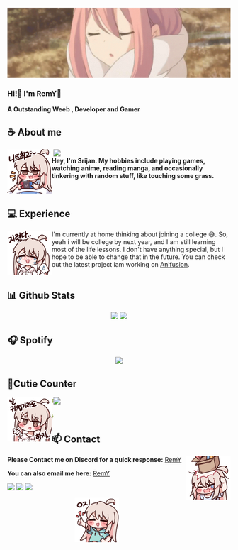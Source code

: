 

<!-- <div align="center">
  <img src="https://typograssy.deno.dev/api?text=レミー!レミー!&l0=none&l1=00cce6&l2=80f1ff&l3=009eb3&l4=caf9ff&bg=none&frame=none&speed=100&comment=" alt="レミー!レミー!">
</div> -->

![Preview](./images/bg.webp)

### Hi!👋 I'm RemY🍊

**A Outstanding Weeb , Developer and Gamer** 


## **☕ About me**

<a href="https://discord.gg/ej8wAkuNM2"><img align="right" width="400" src="https://lanyard.kyrie25.dev/api/778460273073848342?imgStyle=circle&gradient=e9d6d5-e9d6d5-f3b1b4-ffffff&bg=0d1117"></a>
‎ 
‎ 
<a href="https://rawknee-69.github.io/prof/"><img align="left" width="100" src="./images/hehe.png"></a>**Hey, I'm Srijan. My hobbies include playing games, watching anime, reading manga, and occasionally tinkering with random stuff, like touching some grass.**
<br><br>
‎ 
‎ 
## **💻 Experience**
<a href="https://github.com/Rawknee-69"><img align="left" width="100" src="./images/cry.png"></a>
I'm currently at home thinking about joining a college 😅. So, yeah i will be college by next year, and I am still learning most of the life lessons. I don't have anything special, but I hope to be able to change that in the future. You can check out the latest project iam working on [Anifusion](https://anifusion.in).
<br><br>

## **📊 Github Stats**
<p align="center"><img width="50%" src="https://github-readme-stats.vercel.app/api?username=Rawknee-69&show_icons=true&count_private=true&theme=react&hide_border=true&bg_color=0D1117"/> <img width="45%" src="https://github-readme-stats.vercel.app/api/top-langs/?username=Rawknee-69&show_icons=true&count_private=true&theme=react&hide_border=true&bg_color=0D1117&layout=compact"/>
</p>

## **🎧 Spotify**

<p align="center">
<a href="https://spotify-github-profile.kittinanx.com/api/view.svg?uid=1ocd6zmwa07qdwpw5i7egxd9q&redirect=true"><img src="https://spotify-github-profile.kittinanx.com/api/view.svg?uid=1ocd6zmwa07qdwpw5i7egxd9q&cover_image=true&theme=default&show_offline=true&background_color=121212&interchange=true&bar_color=53b14f&bar_color_cover=true"></a>
</p>

## **🧋Cutie Counter**
<a href="https://discord.com/users/778460273073848342"><img align="right" width=400 src="https://count.getloli.com/get/@Rawknee-69?theme=rule34"></a>
<a href="https://github.com/Rawknee-69"><img align="left" width="100" src="./images/cuite.png"></a>

```yaml
People who visit my profile :<3.

Hehe~ another cutie has been caught stalking my profile 😏.
```
<!-- <br><br><br><br> -->
## **📫 Contact**
<a href="https://github.com/Rawknee-69"><img align="right" width="100" src="./images/ahh!.png" /></a>
**Please Contact me on Discord for a quick response:** [RemY](https://discord.com/users/778460273073848342)

**You can also email me here:** [RemY](mailto:rawknee.6069@gmail.com )

[![](https://img.shields.io/badge/Discord-7289DA?logo=discord&logoColor=white)](https://discord.gg/ej8wAkuNM2)
[![](https://img.shields.io/badge/Telegram-2ca5e0?logo=telegram&logoColor=white)](https://t.me/Rawknee69)
[![](https://img.shields.io/badge/Mail-D14836?logo=gmail&logoColor=white)](mailto:rawknee.6069@gmail.com )
<div style="text-align: center;">
  <a href="https://github.com/Rawknee-69">
    <img align="center" width="100" src="./images/done.png">
  </a>
</div>


